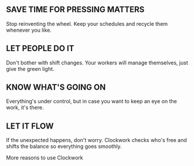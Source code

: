 ## SAVE TIME FOR PRESSING MATTERS

Stop reinventing the wheel. Keep your schedules and recycle them whenever you like. 

## LET PEOPLE DO IT 

Don't bother with shift changes. Your workers will manage themselves, just give the green light.

## KNOW WHAT'S GOING ON 

Everything's under control, but in case you want to keep an eye on the work, it's there.

## LET IT FLOW

If the unexpected happens, don't worry. Clockwork checks who's free and shifts the balance so everything goes smoothly.  


More reasons to use Clockwork




